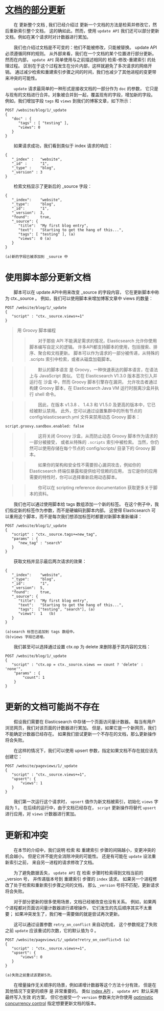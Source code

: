 # [文档的部分更新](11_partial_updates_documents.md)   
&emsp;&emsp;在 更新整个文档 , 我们已经介绍过 更新一个文档的方法是检索并修改它，然后重新索引整个文档，
这的确如此。然而，使用 `update API` 我们还可以部分更新文档，例如在某个请求时对计数器进行累加。

&emsp;&emsp;我们也介绍过文档是不可变的：他们不能被修改，只能被替换。
 update API 必须遵循同样的规则。 从外部来看，我们在一个文档的某个位置进行部分更新。
 然而在内部， `update API` 简单使用与之前描述相同的 检索-修改-重建索引 的处理过程。 
 区别在于这个过程发生在分片内部，这样就避免了多次请求的网络开销。
 通过减少检索和重建索引步骤之间的时间，我们也减少了其他进程的变更带来冲突的可能性。

&emsp;&emsp;`update` 请求最简单的一种形式是接收文档的一部分作为 `doc` 的参数， 
它只是与现有的文档进行合并。对象被合并到一起，覆盖现有的字段，增加新的字段。
 例如，我们增加字段 `tags` 和 `views` 到我们的博客文章，如下所示：
```$xslt
POST /website/blog/1/_update
{
   "doc" : {
      "tags" : [ "testing" ],
      "views": 0
   }
}
```
&emsp;&emsp;如果请求成功，我们看到类似于 index 请求的响应：
```$xslt
{
   "_index" :   "website",
   "_id" :      "1",
   "_type" :    "blog",
   "_version" : 3
}
```
&emsp;&emsp;检索文档显示了更新后的 _source 字段：
```$xslt
{
   "_index":    "website",
   "_type":     "blog",
   "_id":       "1",
   "_version":  3,
   "found":     true,
   "_source": {
      "title":  "My first blog entry",
      "text":   "Starting to get the hang of this...",
      "tags": [ "testing" ], (a)
      "views":  0 (a)
   }
}
```
`(a)新的字段已被添加到 _source 中`
# 使用脚本部分更新文档  
&emsp;&emsp;脚本可以在 update API中用来改变 _source 的字段内容， 
它在更新脚本中称为 ctx._source 。 
例如，我们可以使用脚本来增加博客文章中 views 的数量：
```$xslt
POST /website/blog/1/_update
{
   "script" : "ctx._source.views+=1"
}
```
>用 Groovy 脚本编程
>>&emsp;&emsp;对于那些 API 不能满足需求的情况，Elasticsearch 允许你使用脚本编写自定义的逻辑。
许多API都支持脚本的使用，包括搜索、排序、聚合和文档更新。 
脚本可以作为请求的一部分被传递，从特殊的 .scripts 索引中检索，或者从磁盘加载脚本。
  
>>&emsp;&emsp;默认的脚本语言 是 Groovy，一种快速表达的脚本语言，在语法上与 JavaScript 类似。
它在 Elasticsearch V1.3.0 版本首次引入并运行在 沙盒 中，然而 Groovy 脚本引擎存在漏洞，
允许攻击者通过构建 Groovy 脚本，在 Elasticsearch Java VM 运行时脱离沙盒并执行 shell 命令。
  
>>&emsp;&emsp;因此，在版本 v1.3.8 、 1.4.3 和 V1.5.0 及更高的版本中，它已经被默认禁用。
   此外，您可以通过设置集群中的所有节点的 config/elasticsearch.yml 文件来禁用动态 Groovy 脚本：
>> 
```$xslt
script.groovy.sandbox.enabled: false
```
>>&emsp;&emsp;这将关闭 Groovy 沙盒，从而防止动态 Groovy 脚本作为请求的一部分被接受， 
或者从特殊的 `.scripts` 索引中被检索。
当然，你仍然可以使用存储在每个节点的 config/scripts/ 目录下的 Groovy 脚本。

>>&emsp;&emsp;如果你的架构和安全性不需要担心漏洞攻击，例如你的 Elasticsearch 终端仅暴露和提供给可信赖的应用，
当它是你的应用需要的特性时，你可以选择重新启用动态脚本。

>>&emsp;&emsp;你可以在 scripting reference documentation 获取更多关于脚本的资料。  

&emsp;&emsp;我们也可以通过使用脚本给 tags 数组添加一个新的标签。
在这个例子中，我们指定新的标签作为参数，而不是硬编码到脚本内部。 
这使得 Elasticsearch 可以重用这个脚本，而不是每次我们想添加标签时都要对新脚本重新编译：
```$xslt
POST /website/blog/1/_update
{
   "script" : "ctx._source.tags+=new_tag",
   "params" : {
      "new_tag" : "search"
   }
}
```
&emsp;&emsp;获取文档并显示最后两次请求的效果：
```$xslt
{
   "_index":    "website",
   "_type":     "blog",
   "_id":       "1",
   "_version":  5,
   "found":     true,
   "_source": {
      "title":  "My first blog entry",
      "text":   "Starting to get the hang of this...",
      "tags":  ["testing", "search"], (a)
      "views":  1   (b)
   }
}
```
`(a)search 标签已追加到 tags 数组中。`      
`(b)views 字段已递增。`      

&emsp;&emsp;我们甚至可以选择通过设置 ctx.op 为 delete 来删除基于其内容的文档：  
```$xslt
POST /website/blog/1/_update
{
   "script" : "ctx.op = ctx._source.views == count ? 'delete' : 'none'",
    "params" : {
        "count": 1
    }
}
```
# 更新的文档可能尚不存在  
&emsp;&emsp;假设我们需要在 Elasticsearch 中存储一个页面访问量计数器。 
每当有用户浏览网页，我们对该页面的计数器进行累加。
但是，如果它是一个新网页，我们不能确定计数器已经存在。 
如果我们尝试更新一个不存在的文档，那么更新操作将会失败。

&emsp;&emsp;在这样的情况下，我们可以使用 upsert 参数，指定如果文档不存在就应该先创建它：
```$xslt
POST /website/pageviews/1/_update
{
   "script" : "ctx._source.views+=1",
   "upsert": {
       "views": 1
   }
}
```
&emsp;&emsp;我们第一次运行这个请求时， 
`upsert` 值作为新文档被索引，初始化 `views` 字段为 1 。 
在后续的运行中，由于文档已经存在， `script` 
更新操作将替代 `upsert` 进行应用，对 `views` 计数器进行累加。

# 更新和冲突
&emsp;&emsp;在本节的介绍中，我们说明 检索 和 重建索引 步骤的间隔越小，变更冲突的机会越小。
 但是它并不能完全消除冲突的可能性。 还是有可能在 `update` 设法重新索引之前，
 来自另一进程的请求修改了文档。

&emsp;&emsp;为了避免数据丢失， `update API` 在 检索 步骤时检索得到文档当前的 _version 号，
并传递版本号到 重建索引 步骤的 `index` 请求。
 如果另一个进程修改了处于检索和重新索引步骤之间的文档，
 那么 `_version` 号将不匹配，更新请求将会失败。

&emsp;&emsp;对于部分更新的很多使用场景，文档已经被改变也没有关系。 
例如，如果两个进程都对页面访问量计数器进行递增操作，
它们发生的先后顺序其实不太重要； 如果冲突发生了，我们唯一需要做的就是尝试再次更新。

&emsp;&emsp;这可以通过设置参数 `retry_on_conflict` 来自动完成， 
这个参数规定了失败之前 `update` 应该重试的次数，它的默认值为 0 。
```$xslt
POST /website/pageviews/1/_update?retry_on_conflict=5 (a)
{
   "script" : "ctx._source.views+=1",
   "upsert": {
       "views": 0
   }
}
```
`(a)失败之前重试该更新5次。`     

&emsp;&emsp;在增量操作无关顺序的场景，例如递增计数器等这个方法十分有效，
但是在其他情况下变更的顺序 是 非常重要的。 
类似 [index API](03_indexing_document.md) ， `update API `默认采用 最终写入生效 的方案，
但它也接受一个 `version` 参数来允许你使用 [optimistic concurrency control](10_optimistic_concurrency_control.md) 指定想要更新文档的版本。